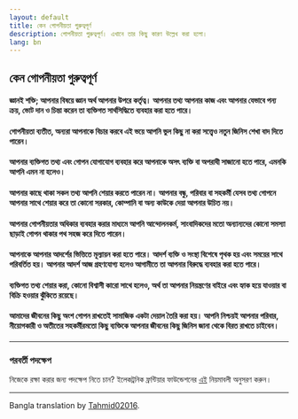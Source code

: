 ```yaml
---
layout: default
title: কেন গোপনীয়তা গুরুত্বপূর্ণ
description: গোপনীয়তা গুরুত্বপূর্ণ। এখানে তার কিছু কারণ উল্লেখ করা হলো।
lang: bn
---
```


## কেন গোপনীয়তা গুরুত্বপূর্ণ

#### জ্ঞানই শক্তি; আপনার বিষয়ে জ্ঞান অর্থ আপনার উপরে কর্তৃত্ব। আপনার তথ্য আপনার কাজ এবং আপনার যেভাবে পন্য ক্রয়, ভোট দান ও চিন্তা করেন তা ব্যক্তিগত সার্থসিদ্ধিতে ব্যবহার করা হতে পারে।

#### গোপনীয়তা ব্যতীত, অন্যরা আপনাকে বিচার করবে এই ভয়ে আপনি ভুল কিছু না করা সত্ত্বেও নতুন জিনিস শেখা বাদ দিতে পারেন।

#### আপনার ব্যক্তিগত তথ্য এবং গোপন যোগাযোগ ব্যবহার করে আপনাকে অসৎ ব্যক্তি বা অপরাধী সাজানো হতে পারে, এমনকি আপনি এমন না হলেও।

#### আপনার কাছে থাকা সকল তথ্য আপনি শেয়ার করতে পারেন না। আপনার বন্ধু, পরিবার বা সহকর্মী যেসব তথ্য গোপনে আপনার সাথে শেয়ার করে তা কোনো সরকার, কোম্পানি বা অন্য কাউকে দেয়া আপনার উচিত নয়।

#### আপনার গোপনীয়তার অধিকার ব্যবহার করার মাধ্যমে আপনি আন্দোলনকর্ম, সাংবাদিকদের মতো অন্যান্যদের কোনো সমস্যা ছাড়াই গোপন থাকার পথ সহজ করে দিতে পারেন।

#### আপনাকে আপনার আদর্শের ভিত্তিতে মূল্যায়ন করা হতে পারে। আদর্শ ব্যক্তি ও সংস্থা বিশেষে পৃথক হয় এবং সময়ের সাথে পরিবর্তিত হয়। আপনার আদর্শ আজ গ্রহণযোগ্য হলেও আগামীতে তা আপনার বিরুদ্ধে ব্যবহার করা হতে পারে।

#### ব্যক্তিগত তথ্য শেয়ার করা, কোনো বিশ্বাসী কারো সাথে হলেও, অর্থ তা আপনার নিয়ন্ত্রণের বাইরে এবং হ্যাক হয়ে যাওয়ার বা বিক্রি হওয়ার ঝুঁকিতে রয়েছে।

#### আমাদের জীবনের কিছু অংশ গোপন রাখতেই সামাজিক একটা দেয়াল তৈরি করা হয়। আপনি নিশ্চয়ই আপনার পরিবার, নীয়োগকারী ও অতীতের সহকর্মীরমতো কিছু ব্যক্তিকে আপনার জীবনের কিছু জিনিস জানা থেকে বিরত রাখতে চাইবেন।

---

### পরবর্তী পদক্ষেপ
নিজেকে রক্ষা করার জন্য পদক্ষেপ নিতে চান? ইলেকট্রনিক ফ্রন্টিয়ার ফাউন্ডেশনের [এই](https://ssd.eff.org/) নিয়মাবলী অনুসরণ করুন।

---

Bangla translation by [Tahmid02016](https://tahmid01016.github.io).

